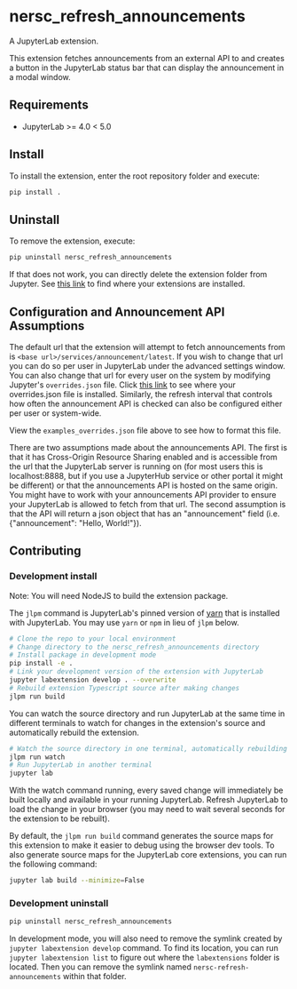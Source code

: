 # nersc_refresh_announcements

A JupyterLab extension.

This extension fetches announcements from an external API to and creates
a button in the JupyterLab status bar that can display the announcement
in a modal window.


## Requirements

* JupyterLab >= 4.0 < 5.0

## Install

To install the extension, enter the root repository folder and execute:

```bash
pip install .
```

## Uninstall

To remove the extension, execute:

```bash
pip uninstall nersc_refresh_announcements
```

If that does not work, you can directly delete the extension folder from
Jupyter. See 
<a href="https://jupyterlab.readthedocs.io/en/latest/user/directories.html#extensions">this link</a> 
to find where your extensions are installed.

## Configuration and Announcement API Assumptions

The default url that the extension will attempt to fetch announcements from is
`<base url>/services/announcement/latest`. If you wish to change that url you 
can do so per user in JupyterLab under the advanced settings window. You
can also change that url for every user on the system by modifying Jupyter's
`overrides.json` file. Click 
<a href="https://jupyterlab.readthedocs.io/en/latest/user/directories.html#overrides-json"> this link</a>
to see where your overrides.json file is installed. Similarly, the refresh
interval that controls how often the announcement API is checked can also
be configured either per user or system-wide.

View the `examples_overrides.json` file above to see how to format this file.

There are two assumptions made about the announcements API. The first is that 
it has Cross-Origin Resource Sharing enabled and is accessible from the url 
that the JupyterLab server is running on (for most users this is 
localhost:8888, but if you use a JupyterHub service or other portal it might 
be different) or that the announcements API is hosted on the same origin. 
You might have to work with your announcements API provider to ensure your 
JupyterLab is allowed to fetch from that url. The second 
assumption is that the API will return a json object that has an 
"announcement" field (i.e. {"announcement": "Hello, World!"}).

## Contributing

### Development install

Note: You will need NodeJS to build the extension package.

The `jlpm` command is JupyterLab's pinned version of
[yarn](https://yarnpkg.com/) that is installed with JupyterLab. You may use
`yarn` or `npm` in lieu of `jlpm` below.

```bash
# Clone the repo to your local environment
# Change directory to the nersc_refresh_announcements directory
# Install package in development mode
pip install -e .
# Link your development version of the extension with JupyterLab
jupyter labextension develop . --overwrite
# Rebuild extension Typescript source after making changes
jlpm run build
```

You can watch the source directory and run JupyterLab at the same time in different terminals to watch for changes in the extension's source and automatically rebuild the extension.

```bash
# Watch the source directory in one terminal, automatically rebuilding when needed
jlpm run watch
# Run JupyterLab in another terminal
jupyter lab
```

With the watch command running, every saved change will immediately be built locally and available in your running JupyterLab. Refresh JupyterLab to load the change in your browser (you may need to wait several seconds for the extension to be rebuilt).

By default, the `jlpm run build` command generates the source maps for this extension to make it easier to debug using the browser dev tools. To also generate source maps for the JupyterLab core extensions, you can run the following command:

```bash
jupyter lab build --minimize=False
```

### Development uninstall

```bash
pip uninstall nersc_refresh_announcements
```

In development mode, you will also need to remove the symlink created by `jupyter labextension develop`
command. To find its location, you can run `jupyter labextension list` to figure out where the `labextensions`
folder is located. Then you can remove the symlink named `nersc-refresh-announcements` within that folder.

